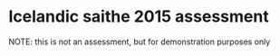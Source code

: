 # Icelandic saithe 2015 assessment

NOTE: this is not an assessment, but for demonstration purposes only
